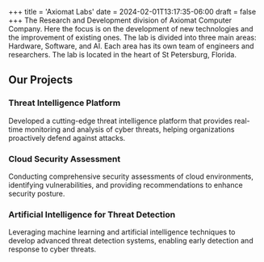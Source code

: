 +++
title = 'Axiomat Labs'
date = 2024-02-01T13:17:35-06:00
draft = false
+++
The Research and Development division of Axiomat Computer Company.  Here the focus is on the development of new technologies and the improvement of existing ones.  The lab is divided into three main areas: Hardware, Software, and AI.  Each area has its own team of engineers and researchers.  The lab is located in the heart of St Petersburg, Florida.

## Our Projects

### Threat Intelligence Platform
Developed a cutting-edge threat intelligence platform that provides real-time monitoring and analysis of cyber threats, helping organizations proactively defend against attacks.

### Cloud Security Assessment
Conducting comprehensive security assessments of cloud environments, identifying vulnerabilities, and providing recommendations to enhance security posture.

### Artificial Intelligence for Threat Detection
Leveraging machine learning and artificial intelligence techniques to develop advanced threat detection systems, enabling early detection and response to cyber threats.

